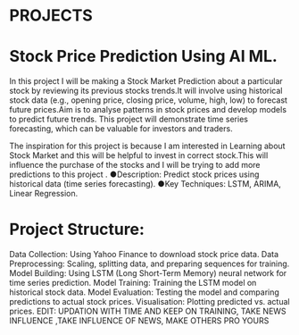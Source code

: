 # PROJECTS

# Stock Price Prediction Using AI ML.

In this project I will be making a Stock Market Prediction about a particular stock by reviewing its previous stocks trends.It will involve using historical stock data (e.g., opening price, closing price, volume, high, low) to forecast future prices.Aim is to analyse patterns in stock prices and develop models to predict future trends. This project will demonstrate time series forecasting, which can be valuable for investors and traders.

The inspiration for this project is because I am interested in Learning about Stock Market and this will be helpful to invest in correct stock.This will influence the purchase of the stocks and I will be trying to add more predictions to this project .
●Description: Predict stock prices using historical data (time series forecasting).
●Key Techniques: LSTM, ARIMA, Linear Regression.

# Project Structure:
Data Collection: Using Yahoo Finance to download stock price data.
Data Preprocessing: Scaling, splitting data, and preparing sequences for training.
Model Building: Using LSTM (Long Short-Term Memory) neural network for time series prediction.
Model Training: Training the LSTM model on historical stock data.
Model Evaluation: Testing the model and comparing predictions to actual stock prices.
Visualisation: Plotting predicted vs. actual prices.
EDIT: UPDATION WITH TIME AND KEEP ON TRAINING, TAKE NEWS INFLUENCE ,TAKE INFLUENCE OF NEWS, MAKE OTHERS PRO YOURS
